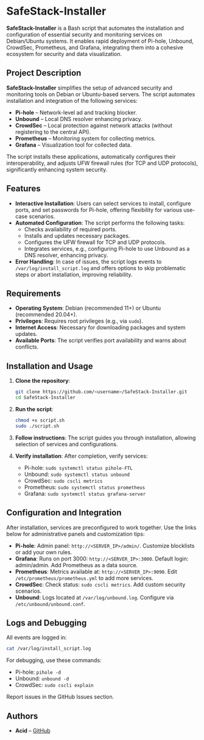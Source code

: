 # SafeStack-Installer

**SafeStack-Installer** is a Bash script that automates the installation and configuration of essential security and monitoring services on Debian/Ubuntu systems. It enables rapid deployment of Pi-hole, Unbound, CrowdSec, Prometheus, and Grafana, integrating them into a cohesive ecosystem for security and data visualization.

## Project Description

**SafeStack-Installer** simplifies the setup of advanced security and monitoring tools on Debian or Ubuntu-based servers. The script automates installation and integration of the following services:

- **Pi-hole** – Network-level ad and tracking blocker.
- **Unbound** – Local DNS resolver enhancing privacy.
- **CrowdSec** – Local protection against network attacks (without registering to the central API).
- **Prometheus** – Monitoring system for collecting metrics.
- **Grafana** – Visualization tool for collected data.

The script installs these applications, automatically configures their interoperability, and adjusts UFW firewall rules (for TCP and UDP protocols), significantly enhancing system security.

## Features

- **Interactive Installation**: Users can select services to install, configure ports, and set passwords for Pi-hole, offering flexibility for various use-case scenarios.
- **Automated Configuration**: The script performs the following tasks:
  - Checks availability of required ports.
  - Installs and updates necessary packages.
  - Configures the UFW firewall for TCP and UDP protocols.
  - Integrates services, e.g., configuring Pi-hole to use Unbound as a DNS resolver, enhancing privacy.
- **Error Handling**: In case of issues, the script logs events to `/var/log/install_script.log` and offers options to skip problematic steps or abort installation, improving reliability.

## Requirements

- **Operating System**: Debian (recommended 11+) or Ubuntu (recommended 20.04+).
- **Privileges**: Requires root privileges (e.g., via `sudo`).
- **Internet Access**: Necessary for downloading packages and system updates.
- **Available Ports**: The script verifies port availability and warns about conflicts.

## Installation and Usage

1. **Clone the repository**:
   ```bash
   git clone https://github.com/<username>/SafeStack-Installer.git
   cd SafeStack-Installer
   ```

2. **Run the script**:
   ```bash
   chmod +x script.sh
   sudo ./script.sh
   ```

3. **Follow instructions**: The script guides you through installation, allowing selection of services and configurations.

4. **Verify installation**: After completion, verify services:
   - Pi-hole: `sudo systemctl status pihole-FTL`
   - Unbound: `sudo systemctl status unbound`
   - CrowdSec: `sudo cscli metrics`
   - Prometheus: `sudo systemctl status prometheus`
   - Grafana: `sudo systemctl status grafana-server`

## Configuration and Integration

After installation, services are preconfigured to work together. Use the links below for administrative panels and customization tips:

- **Pi-hole**: Admin panel: `http://<SERVER_IP>/admin/`. Customize blocklists or add your own rules.
- **Grafana**: Runs on port 3000: `http://<SERVER_IP>:3000`. Default login: admin/admin. Add Prometheus as a data source.
- **Prometheus**: Metrics available at: `http://<SERVER_IP>:9090`. Edit `/etc/prometheus/prometheus.yml` to add more services.
- **CrowdSec**: Check status: `sudo cscli metrics`. Add custom security scenarios.
- **Unbound**: Logs located at `/var/log/unbound.log`. Configure via `/etc/unbound/unbound.conf`.

## Logs and Debugging

All events are logged in:
```bash
cat /var/log/install_script.log
```

For debugging, use these commands:
- Pi-hole: `pihole -d`
- Unbound: `unbound -d`
- CrowdSec: `sudo cscli explain`

Report issues in the GitHub Issues section.

## Authors

- **Acid** – [GitHub](https://github.com/<username>)

